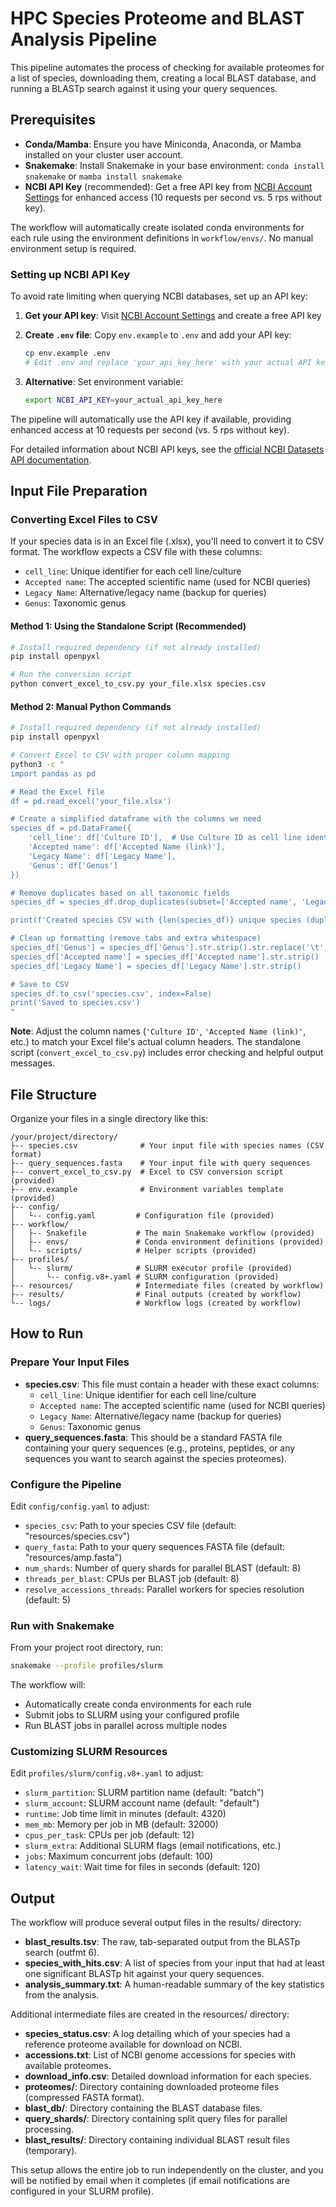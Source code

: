 # HPC Species Proteome and BLAST Analysis Pipeline

This pipeline automates the process of checking for available proteomes for a list of species, downloading them, creating a local BLAST database, and running a BLASTp search against it using your query sequences.

## Prerequisites

- **Conda/Mamba**: Ensure you have Miniconda, Anaconda, or Mamba installed on your cluster user account.
- **Snakemake**: Install Snakemake in your base environment: `conda install snakemake` or `mamba install snakemake`
- **NCBI API Key** (recommended): Get a free API key from [NCBI Account Settings](https://www.ncbi.nlm.nih.gov/account/settings/) for enhanced access (10 requests per second vs. 5 rps without key).

The workflow will automatically create isolated conda environments for each rule using the environment definitions in `workflow/envs/`. No manual environment setup is required.

### Setting up NCBI API Key

To avoid rate limiting when querying NCBI databases, set up an API key:

1. **Get your API key**: Visit [NCBI Account Settings](https://www.ncbi.nlm.nih.gov/account/settings/) and create a free API key
2. **Create `.env` file**: Copy `env.example` to `.env` and add your API key:

   ```bash
   cp env.example .env
   # Edit .env and replace 'your_api_key_here' with your actual API key
   ```

3. **Alternative**: Set environment variable:

   ```bash
   export NCBI_API_KEY=your_actual_api_key_here
   ```

The pipeline will automatically use the API key if available, providing enhanced access at 10 requests per second (vs. 5 rps without key).

For detailed information about NCBI API keys, see the [official NCBI Datasets API documentation](https://www.ncbi.nlm.nih.gov/datasets/docs/v2/api/api-keys/).

## Input File Preparation

### Converting Excel Files to CSV

If your species data is in an Excel file (.xlsx), you'll need to convert it to CSV format. The workflow expects a CSV file with these columns:

- `cell_line`: Unique identifier for each cell line/culture
- `Accepted name`: The accepted scientific name (used for NCBI queries)
- `Legacy Name`: Alternative/legacy name (backup for queries)
- `Genus`: Taxonomic genus

#### Method 1: Using the Standalone Script (Recommended)

```bash
# Install required dependency (if not already installed)
pip install openpyxl

# Run the conversion script
python convert_excel_to_csv.py your_file.xlsx species.csv
```

#### Method 2: Manual Python Commands

```bash
# Install required dependency (if not already installed)
pip install openpyxl

# Convert Excel to CSV with proper column mapping
python3 -c "
import pandas as pd

# Read the Excel file
df = pd.read_excel('your_file.xlsx')

# Create a simplified dataframe with the columns we need
species_df = pd.DataFrame({
    'cell_line': df['Culture ID'],  # Use Culture ID as cell line identifier
    'Accepted name': df['Accepted Name (link)'],
    'Legacy Name': df['Legacy Name'], 
    'Genus': df['Genus']
})

# Remove duplicates based on all taxonomic fields
species_df = species_df.drop_duplicates(subset=['Accepted name', 'Legacy Name', 'Genus'])

print(f'Created species CSV with {len(species_df)} unique species (duplicates removed based on Accepted name, Legacy Name, and Genus)')

# Clean up formatting (remove tabs and extra whitespace)
species_df['Genus'] = species_df['Genus'].str.strip().str.replace('\t', '')
species_df['Accepted name'] = species_df['Accepted name'].str.strip()
species_df['Legacy Name'] = species_df['Legacy Name'].str.strip()

# Save to CSV
species_df.to_csv('species.csv', index=False)
print('Saved to species.csv')
"
```

**Note**: Adjust the column names (`'Culture ID'`, `'Accepted Name (link)'`, etc.) to match your Excel file's actual column headers. The standalone script (`convert_excel_to_csv.py`) includes error checking and helpful output messages.

## File Structure

Organize your files in a single directory like this:

```text
/your/project/directory/
├-- species.csv              # Your input file with species names (CSV format)
├-- query_sequences.fasta    # Your input file with query sequences
├-- convert_excel_to_csv.py  # Excel to CSV conversion script (provided)
├-- env.example              # Environment variables template (provided)
├-- config/
│   └-- config.yaml         # Configuration file (provided)
├-- workflow/
│   ├-- Snakefile           # The main Snakemake workflow (provided)
│   ├-- envs/               # Conda environment definitions (provided)
│   └-- scripts/            # Helper scripts (provided)
├-- profiles/
│   └-- slurm/              # SLURM executor profile (provided)
│       └-- config.v8+.yaml # SLURM configuration (provided)
├-- resources/              # Intermediate files (created by workflow)
├-- results/                # Final outputs (created by workflow)
└-- logs/                   # Workflow logs (created by workflow)
```

## How to Run

### Prepare Your Input Files

- **species.csv**: This file must contain a header with these exact columns:
  - `cell_line`: Unique identifier for each cell line/culture
  - `Accepted name`: The accepted scientific name (used for NCBI queries)
  - `Legacy Name`: Alternative/legacy name (backup for queries)
  - `Genus`: Taxonomic genus
- **query_sequences.fasta**: This should be a standard FASTA file containing your query sequences (e.g., proteins, peptides, or any sequences you want to search against the species proteomes).

### Configure the Pipeline

Edit `config/config.yaml` to adjust:

- `species_csv`: Path to your species CSV file (default: "resources/species.csv")
- `query_fasta`: Path to your query sequences FASTA file (default: "resources/amp.fasta")
- `num_shards`: Number of query shards for parallel BLAST (default: 8)
- `threads_per_blast`: CPUs per BLAST job (default: 8)
- `resolve_accessions_threads`: Parallel workers for species resolution (default: 5)

### Run with Snakemake

From your project root directory, run:

```bash
snakemake --profile profiles/slurm
```

The workflow will:

- Automatically create conda environments for each rule
- Submit jobs to SLURM using your configured profile
- Run BLAST jobs in parallel across multiple nodes

### Customizing SLURM Resources

Edit `profiles/slurm/config.v8+.yaml` to adjust:

- `slurm_partition`: SLURM partition name (default: "batch")
- `slurm_account`: SLURM account name (default: "default")
- `runtime`: Job time limit in minutes (default: 4320)
- `mem_mb`: Memory per job in MB (default: 32000)
- `cpus_per_task`: CPUs per job (default: 12)
- `slurm_extra`: Additional SLURM flags (email notifications, etc.)
- `jobs`: Maximum concurrent jobs (default: 100)
- `latency_wait`: Wait time for files in seconds (default: 120)

## Output

The workflow will produce several output files in the results/ directory:

- **blast_results.tsv**: The raw, tab-separated output from the BLASTp search (outfmt 6).
- **species_with_hits.csv**: A list of species from your input that had at least one significant BLASTp hit against your query sequences.
- **analysis_summary.txt**: A human-readable summary of the key statistics from the analysis.

Additional intermediate files are created in the resources/ directory:

- **species_status.csv**: A log detailing which of your species had a reference proteome available for download on NCBI.
- **accessions.txt**: List of NCBI genome accessions for species with available proteomes.
- **download_info.csv**: Detailed download information for each species.
- **proteomes/**: Directory containing downloaded proteome files (compressed FASTA format).
- **blast_db/**: Directory containing the BLAST database files.
- **query_shards/**: Directory containing split query files for parallel processing.
- **blast_results/**: Directory containing individual BLAST result files (temporary).

This setup allows the entire job to run independently on the cluster, and you will be notified by email when it completes (if email notifications are configured in your SLURM profile).
